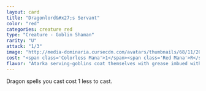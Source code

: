 ```yaml
---
layout: card
title: "Dragonlord&#x27;s Servant"
color: "red"
categories: creature red
type: "Creature - Goblin Shaman"
rarity: "U"
attack: "1/3"
image: "http://media-dominaria.cursecdn.com/avatars/thumbnails/68/11/200/283/635611472124800844.png"
cost: "<span class='Colorless Mana'>1</span><span class='Red Mana'>R</span>"
flavor: "Atarka serving-goblins coat themselves with grease imbued with noxious herbs, hoping to discourage their ravenous masters from adding them to the meal."
---
```


Dragon spells you cast cost <span class="Colorless Mana">1</span> less to cast.
